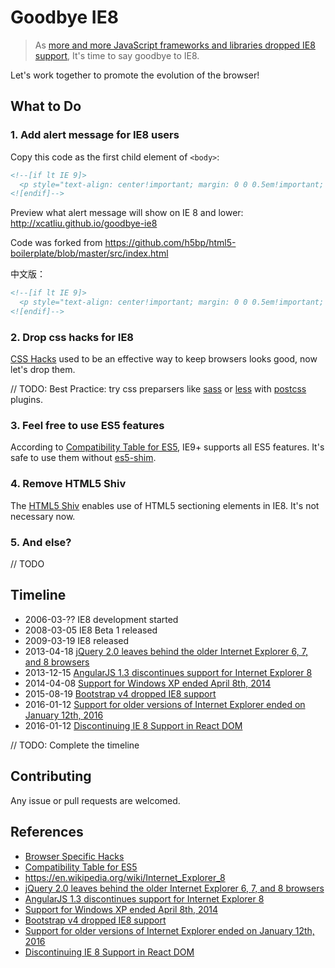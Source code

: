 # Goodbye IE8

> As [more and more JavaScript frameworks and libraries dropped IE8 support](#timeline), It's time to say goodbye to IE8.

Let's work together to promote the evolution of the browser!

## What to Do

### 1. Add alert message for IE8 users

Copy this code as the first child element of `<body>`:

```html
<!--[if lt IE 9]>
  <p style="text-align: center!important; margin: 0 0 0.5em!important; background-color: #d9534f!important; color: #fff!important; padding: 0.5em 1em!important;">You are using an <strong>outdated</strong> browser. Please <a style="color: #fff!important" href="http://browsehappy.com/?locale=en">upgrade your browser</a> to improve your experience.</p>
<![endif]-->
```

Preview what alert message will show on IE 8 and lower: http://xcatliu.github.io/goodbye-ie8

Code was forked from https://github.com/h5bp/html5-boilerplate/blob/master/src/index.html

中文版：

```html
<!--[if lt IE 9]>
  <p style="text-align: center!important; margin: 0 0 0.5em!important; background-color: #d9534f!important; color: #fff!important; padding: 0.5em 1em!important;">您正在使用<strong>过时的</strong>浏览器，请<a style="color: #fff!important" href="http://browsehappy.com/">升级你的浏览器</a>获得更好的用户体验。</p>
<![endif]-->
```

### 2. Drop css hacks for IE8

[CSS Hacks][Browser Specific Hacks] used to be an effective way to keep browsers looks good, now let's drop them.

// TODO: Best Practice: try css preparsers like [sass](http://sass-lang.com/) or [less](http://lesscss.org/) with [postcss](https://github.com/postcss/postcss) plugins.

### 3. Feel free to use ES5 features

According to [Compatibility Table for ES5], IE9+ supports all ES5 features. It's safe to use them without [es5-shim](https://github.com/es-shims/es5-shim).

### 4. Remove HTML5 Shiv

The [HTML5 Shiv](https://github.com/aFarkas/html5shiv) enables use of HTML5 sectioning elements in IE8. It's not necessary now.

### 5. And else?

// TODO

## Timeline

- 2006-03-?? IE8 development started
- 2008-03-05 IE8 Beta 1 released
- 2009-03-19 IE8 released
- 2013-04-18 [jQuery 2.0 leaves behind the older Internet Explorer 6, 7, and 8 browsers]
- 2013-12-15 [AngularJS 1.3 discontinues support for Internet Explorer 8]
- 2014-04-08 [Support for Windows XP ended April 8th, 2014]
- 2015-08-19 [Bootstrap v4 dropped IE8 support]
- 2016-01-12 [Support for older versions of Internet Explorer ended on January 12th, 2016]
- 2016-01-12 [Discontinuing IE 8 Support in React DOM]

// TODO: Complete the timeline

## Contributing

Any issue or pull requests are welcomed.

## References

- [Browser Specific Hacks]
- [Compatibility Table for ES5]
- https://en.wikipedia.org/wiki/Internet_Explorer_8
- [jQuery 2.0 leaves behind the older Internet Explorer 6, 7, and 8 browsers]
- [AngularJS 1.3 discontinues support for Internet Explorer 8]
- [Support for Windows XP ended April 8th, 2014]
- [Bootstrap v4 dropped IE8 support]
- [Support for older versions of Internet Explorer ended on January 12th, 2016]
- [Discontinuing IE 8 Support in React DOM]

[Browser Specific Hacks]: https://css-tricks.com/snippets/css/browser-specific-hacks/
[Compatibility Table for ES5]: http://kangax.github.io/compat-table/es5/
[jQuery 2.0 leaves behind the older Internet Explorer 6, 7, and 8 browsers]: http://blog.jquery.com/2013/04/18/jquery-2-0-released/
[AngularJS 1.3 discontinues support for Internet Explorer 8]: http://angularjs.blogspot.jp/2013/12/angularjs-13-new-release-approaches.html
[Support for Windows XP ended April 8th, 2014]: https://www.microsoft.com/en-us/WindowsForBusiness/end-of-xp-support
[Bootstrap v4 dropped IE8 support]: http://blog.getbootstrap.com/2015/08/19/bootstrap-4-alpha/
[Support for older versions of Internet Explorer ended on January 12th, 2016]: https://www.microsoft.com/en-us/WindowsForBusiness/End-of-IE-support
[Discontinuing IE 8 Support in React DOM]: http://facebook.github.io/react/blog/2016/01/12/discontinuing-ie8-support.html
